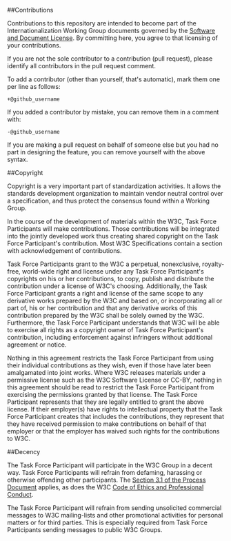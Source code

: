 ##Contributions

Contributions to this repository are intended to become part of the Internationalization Working Group documents governed by the [Software and Document License](http://www.w3.org/Consortium/Legal/copyright-software). By committing here, you agree to that licensing of your contributions.

If you are not the sole contributor to a contribution (pull request), please identify all contributors in the pull request comment.

To add a contributor (other than yourself, that's automatic), mark them one per line as follows:

```
+@github_username
```

If you added a contributor by mistake, you can remove them in a comment with:

```
-@github_username
```

If you are making a pull request on behalf of someone else but you had no part in designing the feature, you can remove yourself with the above syntax.



##Copyright

Copyright is a very important part of standardization activities. It allows the standards development organization to maintain vendor neutral control over a specification, and thus protect the consensus found within a Working Group.

In the course of the development of materials within the W3C, Task Force Participants will make contributions. Those contributions will be integrated into the jointly developed work thus creating shared copyright on the Task Force Participant's contribution. Most W3C Specifications contain a section with acknowledgement of contributions.

Task Force Participants grant to the W3C a perpetual, nonexclusive, royalty-free, world-wide right and license under any Task Force Participant's copyrights on his or her contributions, to copy, publish and distribute the contribution under a license of W3C's choosing. Additionally, the Task Force Participant grants a right and license of the same scope to any derivative works prepared by the W3C and based on, or incorporating all or part of, his or her contribution and that any derivative works of this contribution prepared by the W3C shall be solely owned by the W3C. Furthermore, the Task Force Participant understands that W3C will be able to exercise all rights as a copyright owner of Task Force Participant's contribution, including enforcement against infringers without additional agreement or notice.

Nothing in this agreement restricts the Task Force Participant from using their individual contributions as they wish, even if those have later been amalgamated into joint works. Where W3C releases materials under a permissive license such as the W3C Software License or CC-BY, nothing in this agreement should be read to restrict the Task Force Participant from exercising the permissions granted by that license. The Task Force Participant represents that they are legally entitled to grant the above license. If their employer(s) have rights to intellectual property that the Task Force Participant creates that includes the contributions, they represent that they have received permission to make contributions on behalf of that employer or that the employer has waived such rights for the contributions to W3C.


##Decency

The Task Force Participant will participate in the W3C Group in a decent way. Task Force Participants will refrain from defaming, harassing or otherwise offending other participants. The [Section 3.1 of the Process Document](https://www.w3.org/2015/Process-20150901/#ParticipationCriteria) applies, as does the W3C [Code of Ethics and Professional Conduct](https://www.w3.org/Consortium/cepc/).

The Task Force Participant will refrain from sending unsolicited commercial messages to W3C mailing-lists and other promotional activities for personal matters or for third parties. This is especially required from Task Force Participants sending messages to public W3C Groups.
